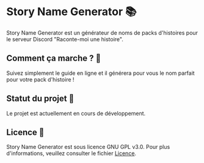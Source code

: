 # Story Name Generator 📚

Story Name Generator est un générateur de noms de packs d'histoires pour le serveur Discord "Raconte-moi une histoire".

## Comment ça marche ? 🤔

Suivez simplement le guide en ligne et il générera pour vous le nom parfait pour votre pack d'histoire !

## Statut du projet 🚀

Le projet est actuellement en cours de développement.

## Licence 📜

Story Name Generator est sous licence GNU GPL v3.0. Pour plus d'informations, veuillez consulter le fichier [Licence](LICENSE).
